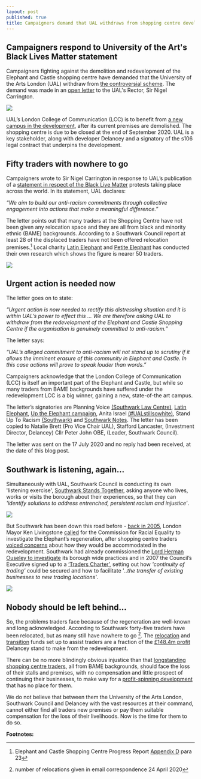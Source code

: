 ```yaml
---
layout: post
published: true 
title: Campaigners demand that UAL withdraws from shopping centre development.
---
```

## Campaigners respond to University of the Art's Black Lives Matter statement

Campaigners fighting against the demolition and redevelopment of the Elephant and Castle shopping centre have demanded that the University of the Arts London (UAL) withdraw from [the controversial scheme](http://35percent.org/uptheelephant/).  The demand was made in an [open letter](https://southwarknotes.wordpress.com/2020/07/27/elephant-shopping-centre-university-of-the-arts-london-displaced-traders-and-black-lives-matter/) to the UAL's Rector, Sir Nigel Carrington.

![](http://35percent.org/img/shameonual.jpg)

UAL’s London College of Communication (LCC) is to benefit from [a new campus in the development](https://www.arts.ac.uk/about-ual/press-office/stories/new-ual-campus-at-the-heart-of-proposals-for-elephant-and-castle-town-centre-regeneration), after its current premises are demolished.  The shopping centre is due to be closed at the end of September 2020. UAL is a key stakeholder, along with developer Delancey and a signatory of the s106 legal contract that underpins the development.

## Fifty traders with nowhere to go

Campaigners wrote to Sir Nigel Carrington in response to UAL’s publication of a [statement in respect of the Black Live Matter](https://www.arts.ac.uk/about-ual/press-office/stories/black-lives-matter) protests taking place across the world. In its statement, UAL declares:

_“We aim to build our anti-racism commitments through collective engagement into actions that make a meaningful difference.”_  

The letter points out that many traders at the Shopping Centre have not been given any relocation space and they are all from black and minority ethnic (BAME) backgrounds. According to a Southwark Council report at least 28 of the displaced traders have not been offered relocation premises.[^1] Local charity [Latin Elephant](https://latinelephant.org/) and [Petite Elephant](https://twitter.com/elephant_petit/status/1118825370017386496) has conducted their own research which shows the figure is nearer 50 traders.

![](http://35percent.org/img/traderscomp.jpeg)

## Urgent action is needed now

The letter goes on to state:

_“Urgent action is now needed to rectify this distressing situation and it is within UAL’s power to effect this ... We are therefore asking UAL to withdraw from the redevelopment of the Elephant and Castle Shopping Centre if the organisation is genuinely committed to anti-racism.”_ 

The letter says:

_“UAL’s alleged commitment to anti-racism will not stand up to scrutiny if it allows the imminent erasure of this community in Elephant and Castle. In this case actions will prove to speak louder than words.”_ 

Campaigners acknowledge that the London College of Communication (LCC) is itself an important part of the Elephant and Castle, but while so many traders from BAME backgrounds have suffered under the redevelopment LCC is a big winner, gaining a new, state-of-the art campus.

The letter’s signatories are Planning Voice [(Southwark Law Centre)](http://www.southwarklawcentre.org.uk/), [Latin Elephant](https://latinelephant.org/), [Up the Elephant campaign](http://35percent.org/uptheelephant/), Anita Israel [(#UALstillsowhite)](https://twitter.com/AnitaWaithira), Stand Up To Racism [(Southwark)](https://londonnewsonline.co.uk/protesters-join-stand-up-to-racism-southwark-on-march-against-prejudice/) and [Southwark Notes](https://southwarknotes.wordpress.com/).  The letter has been copied to Natalie Brett (Pro Vice Chair UAL), Stafford Lancaster, (Investment Director, Delancey) Cllr Peter John OBE, (Leader, Southwark Council).

The letter was sent on the 17 July 2020 and no reply had been received, at the date of this blog post.

## Southwark is listening, again...

Simultaneously with UAL, Southwark Council is conducting its own 'listening exercise', [Southwark Stands Together](https://consultations.southwark.gov.uk/housing-community-services-department-community-engagement-team/southwark-stands-together/?utm_content=&utm_medium=email&utm_name=&utm_source=govdelivery&utm_term=), asking anyone who lives, works or visits the borough about their experiences, so that they can _'identify solutions to address entrenched, persistent racism and injustice'_.

![](http://35percent.org/img/sst.png)

But Southwark has been down this road before - [back in 2005](http://crappistmartin.github.io/posts/6/), London Mayor Ken Livingstone [called](https://www.theguardian.com/society/2005/dec/15/regeneration.communities) for the Commission for Racial Equality to investigate the Elephant’s regeneration, after shopping centre traders [voiced concerns](https://www.london-se1.co.uk/news/view/1906) about how they would be accommodated in the redevelopment. Southwark had already commissioned the [Lord Herman Ouseley to investigate](http://moderngov.southwark.gov.uk/Data/Council%20Assembly/20050324/Agenda/2%20-%20Independent%20Review%20ofthe%20Council's%20Equality%20and%20Diversity%20Framework%20by%20Lord%20HermanOuseley%20-%20appendix%201.pdf) its borough wide practices and in 2007 the Council’s Executive signed up to a [‘Traders Charter’](http://moderngov.southwark.gov.uk/Data/Overview%20&%20Scrutiny%20Committee/20070709/Agenda/Attachment%202.pdf), setting out how _'continuity of trading'_ could be secured and how to facilitate '_..the
transfer of existing businesses to new trading locations'_.

![](http://35percent.org/img/fui.png)

## Nobody should be left behind...

So, the problems traders face because of the regeneration are well-known and long acknowledged. According to Southwark forty-five traders have been relocated, but as many still have nowhere to go [^2].  The [relocation](https://www.southwarknews.co.uk/news/developer-delancey-submits-plans-for-castle-square-temporary-home-for-elephant-traders/) and [transition](https://www.london-se1.co.uk/news/view/10093) funds set up to assist traders are a fraction of the [£148.4m profit](http://35percent.org/shopping-centre/) Delancey stand to make from the redevelopment.

There can be no more blindingly obvious injustice than that [longstanding shopping centre traders](http://35percent.org/2020-04-23-reality-for-traders-elephant-castle-shoppping-centre/), all from BAME backgrounds, should face the loss of their stalls and premises, with no compensation and little prospect of continuing their businesses, to make way for a [profit-spinning development](http://35percent.org/shopping-centre/) that has no place for them. 

We do not believe that between them the University of the Arts London, Southwark Council and Delancey with the vast resources at their command, cannot either find all traders new premises or pay them suitable compensation for the loss of their livelihoods.  Now is the time for them to do so.

__Footnotes:__

[^1]: Elephant and Castle Shopping Centre Progress Report [Appendix D](http://moderngov.southwarksites.com/documents/s88161/Appendix%20D.pdf) para 23

[^2]: number of relocations given in email correspondence 24 April 2020



 

 

